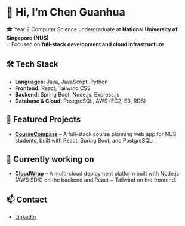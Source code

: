# 👋 Hi, I’m Chen Guanhua

🎓 Year 2 Computer Science undergraduate at **National University of Singapore (NUS)**  
💡 Focused on **full-stack development and cloud infrastructure**  


## 🛠 Tech Stack
- **Languages:** Java, JavaScript, Python  
- **Frontend:** React, Tailwind CSS  
- **Backend:** Spring Boot, Node.js, Express.js
- **Database & Cloud:** PostgreSQL, AWS (EC2, S3, RDS)  



## 🚀 Featured Projects
- **[CourseCompass](https://github.com/e-hua/CourseCompass-demo)** – A full-stack course planning web app for NUS students, built with React, Spring Boot, and PostgreSQL.  


## 🔭 Currently working on
- **[CloudWrap](https://github.com/e-hua/CloudWrap)** – A multi-cloud deployment platform built with Node.js (AWS SDK) on the backend and React + Tailwind on the frontend.


## 📫 Contact
- [LinkedIn](https://www.linkedin.com/in/guanhua-chen-089319325)  
